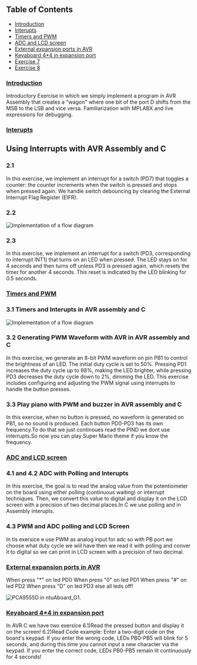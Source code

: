 
## Table of Contents
- [Introduction](#exercise-1)
- [Interupts](#exercise-2)
- [Timers and PWM](#exercise-3)
- [ADC and LCD screen](#exercise-4)
- [Εxternal expansion ports in AVR](#exercise-5)
- [Keyaboard 4*4 in expansion port](#exercise-6)
- [Exercise 7](#exercise-7)
- [Exercise 8](#exercise-8)

###  [Introduction](./Exercise_1) 
Introductory Exercise in which we simply implement a program in AVR Assembly that creates a "wagon" where one bit of the port D shifts from the MSB to the LSB and vice versa. Familiarization with MPLABX and live expressions for debugging.

###  [Interupts](./Exercise_2) 

## Using Interrupts with AVR Assembly and C 
### 2.1
In this exercise, we implement an interrupt for a switch (PD7) that toggles a counter: the counter increments when the switch is pressed and stops when pressed again. We handle switch debouncing by clearing the External Interrupt Flag Register (EIFR). 
### 2.2 
![Implementation of a flow diagram](https://github.com/IoannouKon/microcontrollers_ntua/assets/132226067/10d71647-d349-4314-a491-5405e17c7b35)
### 2.3
In this exercise, we implement an interrupt for a switch (PD3, corresponding to interrupt INT1) that turns on an LED when pressed. The LED stays on for 4 seconds and then turns off unless PD3 is pressed again, which resets the timer for another 4 seconds. This reset is indicated by the LED blinking for 0.5 seconds.


###  [Timers and PWM](./Exercise_3) 

### 3.1 Timers and Interupts in AVR assembly and C 
![Implementation of a flow diagram](https://github.com/IoannouKon/microcontrollers_ntua/assets/132226067/3809acd2-ee20-45e2-b709-d6683e16c3af)

### 3.2 Generating PWM Waveform with AVR  in AVR assembly and C 
In this exercise, we generate an 8-bit PWM waveform on pin PB1 to control the brightness of an LED. The initial duty cycle is set to 50%. Pressing PD1 increases the duty cycle up to 98%, making the LED brighter, while pressing PD3 decreases the duty cycle down to 2%, dimming the LED. This exercise includes configuring and adjusting the PWM signal using interrupts to handle the button presses.

### 3.3 Play piano with PWM and buzzer in AVR assembly and C 
In this exercise, when no button is pressed, no waveform is generated on PB1, so no sound is produced. Each button PD0-PD3 has its own frequency.To do that we just continoues read the PIND we dont use interrupts.So now you can play Super Mario theme if you know the frequency.

###  [ADC and LCD screen](./Exercise_4) 
### 4.1 and 4.2 ADC with Polling and Interupts  
In this exercise, the goal is to read the analog value from the potentiometer on the board using either polling (continuous waiting) or interrupt techniques. Then, we convert this value to digital and display it on the LCD screen with a precision of two decimal places.In C we use polling and in Assembly interupts.

### 4.3 PWM and ADC polling and LCD Screen 
In tis exersice  e use PWM as analog input for adc so with PB port we choose what duty cycle we wiil have then we read it with  polling and conver it to digital so we can print in LCD screen  with a precision of two decimal.

###  [Εxternal expansion ports in AVR](./Exercise_5)   
When press "*" on led PD0 
When press "0" on led PD1
When press "#" on led PD2
When press "D" on led PD3
else all leds off!

![PCA9555D in ntuAboard_G1.](https://github.com/IoannouKon/microcontrollers_ntua/assets/132226067/8abf64fb-eeb3-48c7-9ffb-2a4d1cca5444)


###  [Keyaboard 4*4 in expansion port](./Exercise_6) 

In AVR C we have two exersice 
6.1)Read the pressed button and display it on the screen!
6.2)Read Code example: Enter a two-digit code on the board's keypad. If you enter the wrong code, LEDs PB0-PB5 will blink for 5 seconds, and during this time you cannot input a new character via the keypad. If you enter the correct code, LEDs PB0-PB5 remain lit continuously for 4 seconds!


